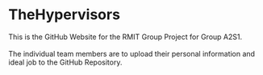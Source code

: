 <html>
<head>
<h1>TheHypervisors</h1>
</head>
<body>
This is the GitHub Website for the RMIT Group Project for Group A2S1.
<br>
<br>
The individual team members are to upload their personal information and ideal job to the GitHub Repository.
<br>
<br>

</body>
</html>
